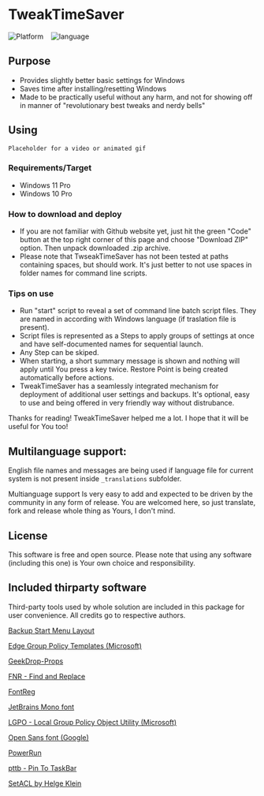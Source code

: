 # TweakTimeSaver

![Platform](https://img.shields.io/static/v1?label=platform&message=windows11/10&color=blue&style=flat)    ![language](https://img.shields.io/static/v1?label=language&message=batchfile&color=orange&style=flat)

## Purpose

- Provides slightly better basic settings for Windows
- Saves time after installing/resetting Windows
- Made to be practically useful without any harm, and not for showing off in manner of "revolutionary best tweaks and nerdy bells"

## Using

```
Placeholder for a video or animated gif
```

### Requirements/Target

- Windows 11 Pro
- Windows 10 Pro

### How to download and deploy

- If you are not familiar with Github website yet, just hit the green "Code" button at the top right corner of this page and choose "Download ZIP" option. Then unpack downloaded .zip archive.
- Please note that TwseakTimeSaver has not been tested at paths containing spaces, but should work. It's just better to not use spaces in folder names for command line scripts.

### Tips on use

- Run "start" script to reveal a set of command line batch script files. They are named in according with Windows language (if traslation file is present).
- Script files is represented as a Steps to apply groups of settings at once and have self-documented names for sequential launch.
- Any Step can be skiped.
- When starting, a short summary message is shown and nothing will apply until You press a key twice. Restore Point is being created automatically before actions.
- TweakTimeSaver has a seamlessly integrated mechanism for deployment of additional user settings and backups. It's optional, easy to use and being offered in very friendly way without distrubance.

Thanks for reading! TweakTimeSaver helped me a lot. I hope that it will be useful for You too!

## Multilanguage support:

English file names and messages are being used if language file for current system is not present inside `_translations` subfolder.

Multianguage support Is very easy to add and expected to be driven by the community in any form of release. You are welcomed here, so just translate, fork and release whole thing as Yours, I don't mind.

## License

This software is free and open source. Please note that using any software (including this one) is Your own choice and responsibility.

## Included thirparty software

Third-party tools used by whole solution are included in this package for user convenience. All credits go to respective authors.

[Backup Start Menu Layout](https://www.sordum.org/10997/backup-start-menu-layout-v1-6/)

[Edge Group Policy Templates (Microsoft)](https://msedge.sf.dl.delivery.mp.microsoft.com/filestreamingservice/files/316147c7-70b9-48a4-9528-fcd8c82ab47f/MicrosoftEdgePolicyTemplates.cab)

[GeekDrop-Props](https://github.com/STaRDoGG/GeekDrop-Props)

[FNR - Find and Replace](http://findandreplace.io)

[FontReg](https://github.com/jason-jxc/FontReg)

[JetBrains Mono font](https://www.jetbrains.com/lp/mono/)

[LGPO - Local Group Policy Object Utility (Microsoft)](https://techcommunity.microsoft.com/t5/microsoft-security-baselines/lgpo-exe-local-group-policy-object-utility-v1-0/ba-p/701045)

[Open Sans font (Google)](https://fonts.google.com/specimen/Open+Sans)

[PowerRun](https://www.sordum.org/9416/powerrun-v1-6-run-with-highest-privileges/)

[pttb - Pin To TaskBar](https://https://github.com/0x546F6D/pttb_-_Pin_To_TaskBar)

[SetACL by Helge Klein](https://helgeklein.com/setacl/)
